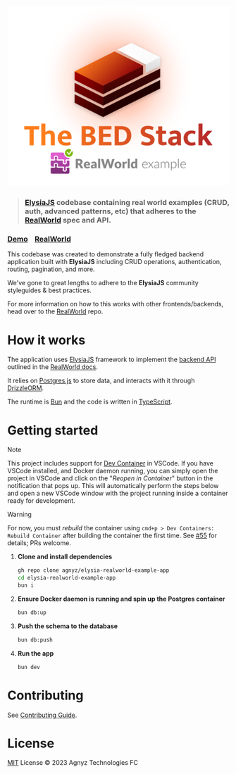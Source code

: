 # ![RealWorld Example App](logo.png)

> ### [ElysiaJS](https://elysiajs.com/) codebase containing real world examples (CRUD, auth, advanced patterns, etc) that adheres to the [RealWorld](https://github.com/gothinkster/realworld) spec and API.


### [Demo](https://demo.realworld.io/)&nbsp;&nbsp;&nbsp;&nbsp;[RealWorld](https://github.com/gothinkster/realworld)


This codebase was created to demonstrate a fully fledged backend application built with **ElysiaJS** including CRUD operations, authentication, routing, pagination, and more.

We've gone to great lengths to adhere to the **ElysiaJS** community styleguides & best practices.

For more information on how to this works with other frontends/backends, head over to the [RealWorld](https://github.com/gothinkster/realworld) repo.


# How it works

The application uses [ElysiaJS](https://elysiajs.com/) framework to implement the [backend API](https://realworld-docs.netlify.app/docs/specs/backend-specs/introduction) outlined in the [RealWorld docs](https://realworld-docs.netlify.app/).

It relies on [Postgres.js](https://github.com/porsager/postgres) to store data, and interacts with it through [DrizzleORM](https://orm.drizzle.team/docs/quick-postgresql/postgresjs).

The runtime is [Bun](https://bun.sh/) and the code is written in [TypeScript](https://www.typescriptlang.org/).

# Getting started

> [!NOTE]
> This project includes support for [Dev Container](https://code.visualstudio.com/docs/remote/containers) in VSCode. If you have VSCode installed, and Docker daemon running, you can simply open the project in VSCode and click on the "_Reopen in Container_" button in the notification that pops up. This will automatically perform the steps below and open a new VSCode window with the project running inside a container ready for development.

> [!WARNING]
> For now, you must _rebuild_ the container using `cmd+p > Dev Containers: Rebuild Container` after building the container the first time. See [#55](https://github.com/agnyz/elysia-realworld-example-app/issues/55) for details; PRs welcome.

1. **Clone and install dependencies**

    ```bash
    gh repo clone agnyz/elysia-realworld-example-app
    cd elysia-realworld-example-app
    bun i
    ```

2. **Ensure Docker daemon is running and spin up the Postgres container**

    ```bash
    bun db:up
    ```
3. **Push the schema to the database**

    ```bash
    bun db:push
    ```

4. **Run the app**

    ```bash
    bun dev
    ```

# Contributing

See [Contributing Guide](CONTRIBUTING.md).

# License

[MIT](LICENSE) License © 2023 Agnyz Technologies FC
